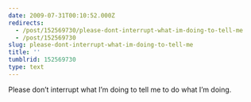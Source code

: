 ```yaml
---
date: 2009-07-31T00:10:52.000Z
redirects:
  - /post/152569730/please-dont-interrupt-what-im-doing-to-tell-me
  - /post/152569730
slug: please-dont-interrupt-what-im-doing-to-tell-me
title: ''
tumblrid: 152569730
type: text
---
```

<p>Please don&rsquo;t interrupt what I&rsquo;m doing to tell me to do what I&rsquo;m doing.</p>
